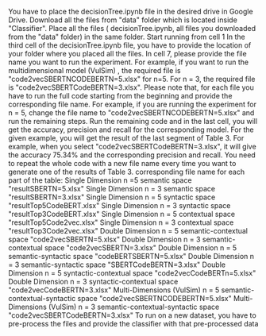 You have to place the decisionTree.ipynb file in the desired drive in Google Drive.
Download all the files from "data" folder which is located inside "Classifier".
Place all the files ( decisionTree.ipynb, all files you downloaded from the "data" folder) in the same folder.
Start running from cell 1
In the third cell of the decisionTree.ipynb file, you have to provide the location of your folder where you placed all the files.
In cell 7, please provide the file name you want to run the experiment. For example, if you want to run the multidimensional model (VulSim) , the required file is "code2vecSBERTNCODEBERTN=5.xlsx" for n=5. For n = 3, the required file is "code2vecSBERTCodeBERTN=3.xlsx". Please note that, for each file you have to run the full code starting from the beginning and provide the corresponding file name. For example, if you are running the experiment for n = 5, change the file name to "code2vecSBERTNCODEBERTN=5.xlsx" and run the remaining steps.
Run the remaining code and in the last cell, you will get the accuracy, precision and recall for the corresponding model. For the given example, you will get the result of the last segment of Table 3. For example, when you select "code2vecSBERTCodeBERTN=3.xlsx", it will give the accuracy 75.34% and the corresponding precision and recall.
You need to repeat the whole code with a new file name every time you want to generate one of the results of Table 3. 
corresponding file name for each part of the table: Single Dimension n =5 semantic space "resultSBERTN=5.xlsx" Single Dimension n = 3 semantic space "resultSBERTN=3.xlsx" Single Dimension n = 5 syntactic space "resultTop5CodeBERT.xlsx" Single Dimension n = 3 syntactic space "resultTop3CodeBERT.xlsx" Single Dimension n = 5 contextual space "resultTop5Code2vec.xlsx" Single Dimension n = 3 contextual space "resultTop3Code2vec.xlsx" Double Dimension n = 5 semantic-contextual space "code2vecSBERTN=5.xlsx" Double Dimension n = 3 semantic-contextual space "code2vecSBERTN=3.xlsx" Double Dimension n = 5 semantic-syntactic space "codeBERTSBERTN=5.xlsx" Double Dimension n = 3 semantic-syntactic space "SBERTCodeBERTN=3.xlsx" Double Dimension n = 5 syntactic-contextual space "code2vecCodeBERTn=5.xlsx" Double Dimension n = 3 syntactic-contextual space "code2vecCodeBERTN=3.xlsx" Multi-Dimensions (VulSim) n = 5 semantic-contextual-syntactic space "code2vecSBERTNCODEBERTN=5.xlsx" Multi-Dimensions (VulSim) n = 3 semantic-contextual-syntactic space "code2vecSBERTCodeBERTN=3.xlsx"
To run on a new dataset, you have to pre-process the files and provide the classifier with that pre-processed data

